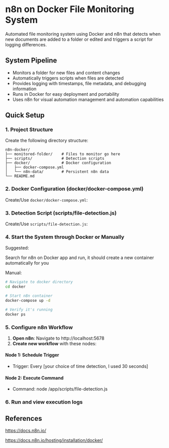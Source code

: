 # n8n on Docker File Monitoring System

Automated file monitoring system using Docker and n8n that detects when new documents are added to a folder or edited and triggers a script for logging differences.

## System Pipeline

- Monitors a folder for new files and content changes
- Automatically triggers scripts when files are detected
- Provides logging with timestamps, file metadata, and debugging information
- Runs in Docker for easy deployment and portability
- Uses n8n for visual automation management and automation capabilities

## Quick Setup

### 1. Project Structure

Create the following directory structure:

```
n8n-docker/
├── monitored-folder/    # Files to monitor go here
├── scripts/             # Detection scripts
├── docker/              # Docker configuration
│   ├── docker-compose.yml
│   └── n8n-data/        # Persistent n8n data
└── README.md
```

### 2. Docker Configuration (docker/docker-compose.yml)

Create/Use `docker/docker-compose.yml`:

### 3. Detection Script (scripts/file-detection.js)

Create/Use `scripts/file-detection.js`:

### 4. Start the System through Docker or Manually

Suggested:

Search for n8n on Docker app and run, it should create a new container automatically for you

Manual:

```bash
# Navigate to docker directory
cd docker

# Start n8n container
docker-compose up -d

# Verify it's running
docker ps
```

### 5. Configure n8n Workflow

1. **Open n8n**: Navigate to http://localhost:5678
3. **Create new workflow** with these nodes:

#### Node 1: Schedule Trigger
- Trigger: Every [your choice of time detection, I used 30 seconds]

#### Node 2: Execute Command 
- Command: node /app/scripts/file-detection.js

### 6. Run and view execution logs

## References
https://docs.n8n.io/ 

https://docs.n8n.io/hosting/installation/docker/
